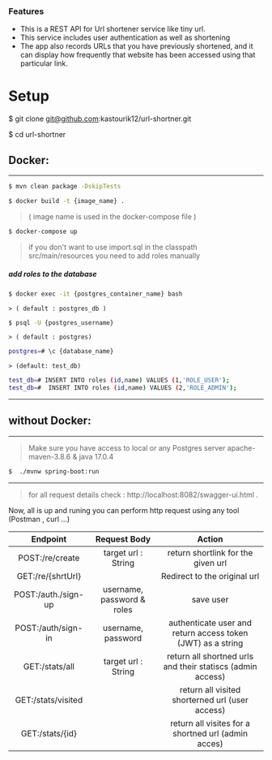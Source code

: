 ### Features

- This is a REST API for Url shortener service like tiny url.
- This service includes user authentication as well as shortening
- The app also records URLs that you have previously shortened, and it can display how frequently that website has been accessed using that particular link.

# Setup
$ git clone git@github.com:kastourik12/url-shortner.git

$ cd url-shortner

## Docker:
------------
```bash
$ mvn clean package -DskipTests

$ docker build -t {image_name} .
```
>( image name is used in the docker-compose file )
```bash
$ docker-compose up
```


>if you don't want to use import.sql in the classpath src/main/resources you need to add roles manually 
##### add roles to the database
```bash
$ docker exec -it {postgres_container_name} bash
```
    > ( default : postgres_db )
```bash
$ psql -U {postgres_username}
```
    > ( default : postgres)
```bash
postgres=# \c {database_name}
```
    > (default: test_db)
```bash
test_db=# INSERT INTO roles (id,name) VALUES (1,'ROLE_USER');
test_db=#  INSERT INTO roles (id,name) VALUES (2,'ROLE_ADMIN');
```

------------
## without Docker:
------------

> Make sure you have access to local or any Postgres server
> apache-maven-3.8.6 & java 17.0.4

```bash
$  ./mvnw spring-boot:run
```

------------
>for all request details check : http://localhost:8082/swagger-ui.html  .

Now, all is up and runing you can perform http request using any tool (Postman , curl ...)



| Endpoint   |  Request Body |  Action |
| :------------: | :------------: | :------------: |
|  POST:/re/create | target url : String  |  return shortlink for the given url |
|  GET:/re/{shrtUrl} |     | Redirect to the original url   |
|  POST:/auth./sign-up | username, password & roles | save user   |
|  POST:/auth/sign-in |  username, password |  authenticate user and return access token (JWT) as a string |
| GET:/stats/all | target url : String  | return all shortned urls and their statiscs (admin access) |
|  GET:/stats/visited |   |  return all visited shorterned url (user access) |
| GET:/stats/{id}  |   | return all visites for a shortned url (admin acces)  |


